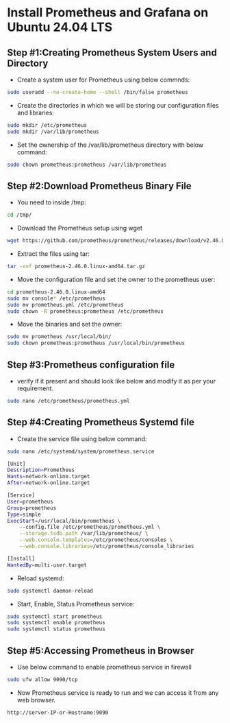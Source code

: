 # Install Prometheus and Grafana on Ubuntu 24.04 LTS

## Step #1:Creating Prometheus System Users and Directory
- Create a system user for Prometheus using below commnds:
```sh
sudo useradd --no-create-home --shell /bin/false prometheus
```
- Create the directories in which we will be storing our configuration files and libraries:
```sh
sudo mkdir /etc/prometheus
sudo mkdir /var/lib/prometheus
```
- Set the ownership of the /var/lib/prometheus directory with below command:
```sh
sudo chown prometheus:prometheus /var/lib/prometheus
```

## Step #2:Download Prometheus Binary File
- You need to inside /tmp:
```sh
cd /tmp/
```
- Download the Prometheus setup using wget
```sh
wget https://github.com/prometheus/prometheus/releases/download/v2.46.0/prometheus-2.46.0.linux-amd64.tar.gz
```
- Extract the files using tar:
```sh
tar -xvf prometheus-2.46.0.linux-amd64.tar.gz
```
- Move the configuration file and set the owner to the prometheus user:
```sh
cd prometheus-2.46.0.linux-amd64
sudo mv console* /etc/prometheus
sudo mv prometheus.yml /etc/prometheus
sudo chown -R prometheus:prometheus /etc/prometheus
```
- Move the binaries and set the owner:
```sh
sudo mv prometheus /usr/local/bin/
sudo chown prometheus:prometheus /usr/local/bin/prometheus
```

## Step #3:Prometheus configuration file
- verify if it present and should look like below and modify it as per your requirement.
```sh
sudo nano /etc/prometheus/prometheus.yml
```

## Step #4:Creating Prometheus Systemd file
- Create the service file using below command:
```sh
sudo nano /etc/systemd/system/prometheus.service
```
```sh
[Unit]
Description=Prometheus
Wants=network-online.target
After=network-online.target

[Service]
User=prometheus
Group=prometheus
Type=simple
ExecStart=/usr/local/bin/prometheus \
    --config.file /etc/prometheus/prometheus.yml \
    --storage.tsdb.path /var/lib/prometheus/ \
    --web.console.templates=/etc/prometheus/consoles \
    --web.console.libraries=/etc/prometheus/console_libraries

[Install]
WantedBy=multi-user.target
```
- Reload systemd:
```sh
sudo systemctl daemon-reload
```
- Start, Enable, Status Prometheus service:
```sh
sudo systemctl start prometheus
sudo systemctl enable prometheus
sudo systemctl status prometheus
```

## Step #5:Accessing Prometheus in Browser
- Use below command to enable prometheus service in firewall 
```sh
sudo ufw allow 9090/tcp
```
- Now Prometheus service is ready to run and we can access it from any web browser.
```sh
http://server-IP-or-Hostname:9090
```